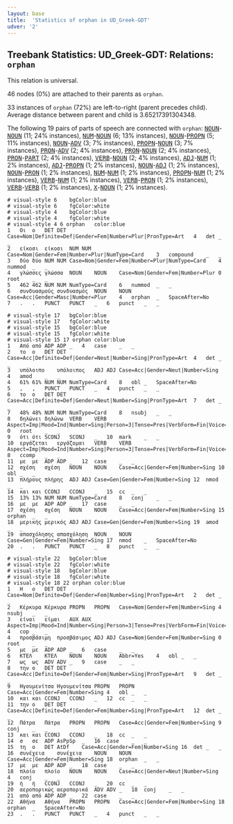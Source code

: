 ```yaml
---
layout: base
title:  'Statistics of orphan in UD_Greek-GDT'
udver: '2'
---
```


## Treebank Statistics: UD_Greek-GDT: Relations: `orphan`

This relation is universal.

46 nodes (0%) are attached to their parents as `orphan`.

33 instances of `orphan` (72%) are left-to-right (parent precedes child).
Average distance between parent and child is 3.65217391304348.

The following 19 pairs of parts of speech are connected with `orphan`: <tt><a href="el_gdt-pos-NOUN.html">NOUN</a></tt>-<tt><a href="el_gdt-pos-NOUN.html">NOUN</a></tt> (11; 24% instances), <tt><a href="el_gdt-pos-NUM.html">NUM</a></tt>-<tt><a href="el_gdt-pos-NOUN.html">NOUN</a></tt> (6; 13% instances), <tt><a href="el_gdt-pos-NOUN.html">NOUN</a></tt>-<tt><a href="el_gdt-pos-PROPN.html">PROPN</a></tt> (5; 11% instances), <tt><a href="el_gdt-pos-NOUN.html">NOUN</a></tt>-<tt><a href="el_gdt-pos-ADV.html">ADV</a></tt> (3; 7% instances), <tt><a href="el_gdt-pos-PROPN.html">PROPN</a></tt>-<tt><a href="el_gdt-pos-NOUN.html">NOUN</a></tt> (3; 7% instances), <tt><a href="el_gdt-pos-PRON.html">PRON</a></tt>-<tt><a href="el_gdt-pos-ADV.html">ADV</a></tt> (2; 4% instances), <tt><a href="el_gdt-pos-PRON.html">PRON</a></tt>-<tt><a href="el_gdt-pos-NOUN.html">NOUN</a></tt> (2; 4% instances), <tt><a href="el_gdt-pos-PRON.html">PRON</a></tt>-<tt><a href="el_gdt-pos-PART.html">PART</a></tt> (2; 4% instances), <tt><a href="el_gdt-pos-VERB.html">VERB</a></tt>-<tt><a href="el_gdt-pos-NOUN.html">NOUN</a></tt> (2; 4% instances), <tt><a href="el_gdt-pos-ADJ.html">ADJ</a></tt>-<tt><a href="el_gdt-pos-NUM.html">NUM</a></tt> (1; 2% instances), <tt><a href="el_gdt-pos-ADJ.html">ADJ</a></tt>-<tt><a href="el_gdt-pos-PROPN.html">PROPN</a></tt> (1; 2% instances), <tt><a href="el_gdt-pos-NOUN.html">NOUN</a></tt>-<tt><a href="el_gdt-pos-ADJ.html">ADJ</a></tt> (1; 2% instances), <tt><a href="el_gdt-pos-NOUN.html">NOUN</a></tt>-<tt><a href="el_gdt-pos-PRON.html">PRON</a></tt> (1; 2% instances), <tt><a href="el_gdt-pos-NUM.html">NUM</a></tt>-<tt><a href="el_gdt-pos-NUM.html">NUM</a></tt> (1; 2% instances), <tt><a href="el_gdt-pos-PROPN.html">PROPN</a></tt>-<tt><a href="el_gdt-pos-NUM.html">NUM</a></tt> (1; 2% instances), <tt><a href="el_gdt-pos-VERB.html">VERB</a></tt>-<tt><a href="el_gdt-pos-NUM.html">NUM</a></tt> (1; 2% instances), <tt><a href="el_gdt-pos-VERB.html">VERB</a></tt>-<tt><a href="el_gdt-pos-PRON.html">PRON</a></tt> (1; 2% instances), <tt><a href="el_gdt-pos-VERB.html">VERB</a></tt>-<tt><a href="el_gdt-pos-VERB.html">VERB</a></tt> (1; 2% instances), <tt><a href="el_gdt-pos-X.html">X</a></tt>-<tt><a href="el_gdt-pos-NOUN.html">NOUN</a></tt> (1; 2% instances).


~~~ conllu
# visual-style 6	bgColor:blue
# visual-style 6	fgColor:white
# visual-style 4	bgColor:blue
# visual-style 4	fgColor:white
# visual-style 4 6 orphan	color:blue
1	Οι	ο	DET	DET	Case=Nom|Definite=Def|Gender=Fem|Number=Plur|PronType=Art	4	det	_	_
2	είκοσι	είκοσι	NUM	NUM	Case=Nom|Gender=Fem|Number=Plur|NumType=Card	3	compound	_	_
3	δύο	δύο	NUM	NUM	Case=Nom|Gender=Fem|Number=Plur|NumType=Card	4	nummod	_	_
4	γλώσσες	γλώσσα	NOUN	NOUN	Case=Nom|Gender=Fem|Number=Plur	0	root	_	_
5	462	462	NUM	NUM	NumType=Card	6	nummod	_	_
6	συνδυασμούς	συνδυασμός	NOUN	NOUN	Case=Acc|Gender=Masc|Number=Plur	4	orphan	_	SpaceAfter=No
7	.	.	PUNCT	PUNCT	_	6	punct	_	_

~~~


~~~ conllu
# visual-style 17	bgColor:blue
# visual-style 17	fgColor:white
# visual-style 15	bgColor:blue
# visual-style 15	fgColor:white
# visual-style 15 17 orphan	color:blue
1	Από	από	ADP	ADP	_	4	case	_	_
2	το	ο	DET	DET	Case=Acc|Definite=Def|Gender=Neut|Number=Sing|PronType=Art	4	det	_	_
3	υπόλοιπο	υπόλοιπος	ADJ	ADJ	Case=Acc|Gender=Neut|Number=Sing	4	amod	_	_
4	61%	61%	NUM	NUM	NumType=Card	8	obl	_	SpaceAfter=No
5	,	,	PUNCT	PUNCT	_	4	punct	_	_
6	το	ο	DET	DET	Case=Acc|Definite=Def|Gender=Neut|Number=Sing|PronType=Art	7	det	_	_
7	48%	48%	NUM	NUM	NumType=Card	8	nsubj	_	_
8	δηλώνει	δηλώνω	VERB	VERB	Aspect=Imp|Mood=Ind|Number=Sing|Person=3|Tense=Pres|VerbForm=Fin|Voice=Act	0	root	_	_
9	ότι	ότι	SCONJ	SCONJ	_	10	mark	_	_
10	εργάζεται	εργάζομαι	VERB	VERB	Aspect=Imp|Mood=Ind|Number=Sing|Person=3|Tense=Pres|VerbForm=Fin|Voice=Pass	8	ccomp	_	_
11	με	με	ADP	ADP	_	12	case	_	_
12	σχέση	σχέση	NOUN	NOUN	Case=Acc|Gender=Fem|Number=Sing	10	obl	_	_
13	πλήρους	πλήρης	ADJ	ADJ	Case=Gen|Gender=Fem|Number=Sing	12	nmod	_	_
14	και	και	CCONJ	CCONJ	_	15	cc	_	_
15	13%	13%	NUM	NUM	NumType=Card	8	conj	_	_
16	με	με	ADP	ADP	_	17	case	_	_
17	σχέση	σχέση	NOUN	NOUN	Case=Acc|Gender=Fem|Number=Sing	15	orphan	_	_
18	μερικής	μερικός	ADJ	ADJ	Case=Gen|Gender=Fem|Number=Sing	19	amod	_	_
19	απασχόλησης	απασχόληση	NOUN	NOUN	Case=Gen|Gender=Fem|Number=Sing	17	nmod	_	SpaceAfter=No
20	.	.	PUNCT	PUNCT	_	8	punct	_	_

~~~


~~~ conllu
# visual-style 22	bgColor:blue
# visual-style 22	fgColor:white
# visual-style 18	bgColor:blue
# visual-style 18	fgColor:white
# visual-style 18 22 orphan	color:blue
1	Η	ο	DET	DET	Case=Nom|Definite=Def|Gender=Fem|Number=Sing|PronType=Art	2	det	_	_
2	Κέρκυρα	Κέρκυρα	PROPN	PROPN	Case=Nom|Gender=Fem|Number=Sing	4	nsubj	_	_
3	είναι	είμαι	AUX	AUX	Aspect=Imp|Mood=Ind|Number=Sing|Person=3|Tense=Pres|VerbForm=Fin|Voice=Pass	4	cop	_	_
4	προσβάσιμη	προσβάσιμος	ADJ	ADJ	Case=Nom|Gender=Fem|Number=Sing	0	root	_	_
5	με	με	ADP	ADP	_	6	case	_	_
6	ΚΤΕΛ	ΚΤΕΛ	NOUN	NOUN	Abbr=Yes	4	obl	_	_
7	ως	ως	ADV	ADV	_	9	case	_	_
8	την	ο	DET	DET	Case=Acc|Definite=Def|Gender=Fem|Number=Sing|PronType=Art	9	det	_	_
9	Ηγουμενίτσα	Ηγουμενίτσα	PROPN	PROPN	Case=Acc|Gender=Fem|Number=Sing	4	obl	_	_
10	και	και	CCONJ	CCONJ	_	12	cc	_	_
11	την	ο	DET	DET	Case=Acc|Definite=Def|Gender=Fem|Number=Sing|PronType=Art	12	det	_	_
12	Πάτρα	Πάτρα	PROPN	PROPN	Case=Acc|Gender=Fem|Number=Sing	9	conj	_	_
13	και	και	CCONJ	CCONJ	_	18	cc	_	_
14	σ	σε	ADP	AsPpSp	_	16	case	_	_
15	τη	ο	DET	AtDf	Case=Acc|Gender=Fem|Number=Sing	16	det	_	_
16	συνέχεια	συνέχεια	NOUN	NOUN	Case=Acc|Gender=Fem|Number=Sing	18	orphan	_	_
17	με	με	ADP	ADP	_	18	case	_	_
18	πλοίο	πλοίο	NOUN	NOUN	Case=Acc|Gender=Neut|Number=Sing	4	conj	_	_
19	ή	ή	CCONJ	CCONJ	_	20	cc	_	_
20	αεροπορικώς	αεροπορικά	ADV	ADV	_	18	conj	_	_
21	από	από	ADP	ADP	_	22	case	_	_
22	Αθήνα	Αθήνα	PROPN	PROPN	Case=Acc|Gender=Fem|Number=Sing	18	orphan	_	SpaceAfter=No
23	.	.	PUNCT	PUNCT	_	4	punct	_	_

~~~


